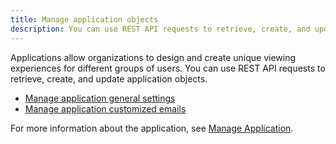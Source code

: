 ```yaml
---
title: Manage application objects
description: You can use REST API requests to retrieve, create, and update application objects.
---
```


<Available since="2021 Update 4" />

Applications allow organizations to design and create unique viewing experiences for different groups of users. You can use REST API requests to retrieve, create, and update application objects.

- [Manage application general settings](manage-application-general-settings.md)
- [Manage application customized emails](manage-application-customized-emails.md)

For more information about the application, see [Manage Application](https://www2.microstrategy.com/producthelp/Current/MicroStrategy/en-us/Content/custom_application.htm?tocpath=Create%20an%20Application%7C_____0#general).

